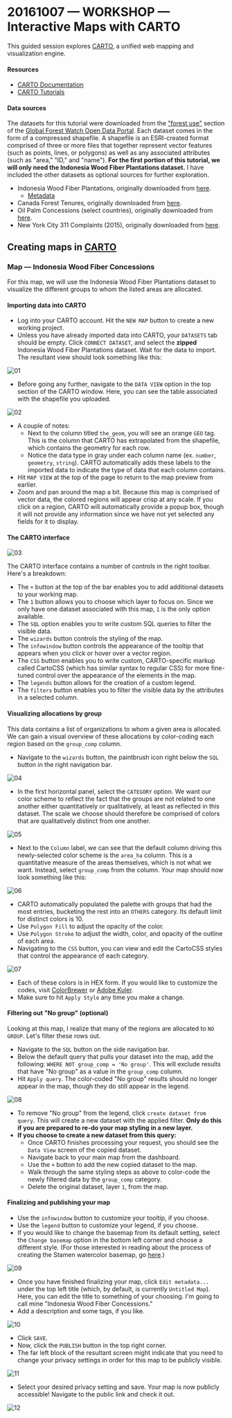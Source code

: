 # 20161007 &mdash; WORKSHOP &mdash; Interactive Maps with CARTO

This guided session explores [CARTO](https://carto.com/), a unified web mapping and visualization engine.

#### Resources

* [CARTO Documentation](https://carto.com/docs/)
* [CARTO Tutorials](https://carto.com/docs/tutorials/)

#### Data sources

The datasets for this tutorial were downloaded from the ["forest use"](http://data.globalforestwatch.org/datasets?keyword=forest%20use) section of the [Global Forest Watch Open Data Portal](http://data.globalforestwatch.org/). Each dataset comes in the form of a compressed shapefile. A shapefile is an ESRI-created format comprised of three or more files that together represent vector features (such as points, lines, or polygons) as well as any associated attributes (such as "area," "ID," and "name"). **For the first portion of this tutorial, we will only need the Indonesia Wood Fiber Plantations dataset.** I have included the other datasets as optional sources for further exploration.

* Indonesia Wood Fiber Plantations, originally downloaded from [here](http://data.globalforestwatch.org/datasets/05c3a7ee17df4f69bf3c4f974a8bece9_0).
	* [Metadata](http://data.globalforestwatch.org/datasets/05c3a7ee17df4f69bf3c4f974a8bece9_0?uiTab=metadata)
* Canada Forest Tenures, originally downloaded from [here](http://data.globalforestwatch.org/datasets/44bbf06379f545daa149ee7b237b9e18_1).
* Oil Palm Concessions (select countries), originally downloaded from [here](http://data.globalforestwatch.org/datasets/20398d4dc36e47bd92b559786670f270_1).
* New York City 311 Complaints (2015), originally downloaded from [here](https://data.cityofnewyork.us/Social-Services/311-Service-Requests-2015/hemm-82xw).

## Creating maps in [CARTO](https://carto.com/)

### Map &mdash; Indonesia Wood Fiber Concessions

For this map, we will use the Indonesia Wood Fiber Plantations dataset to visualize the different groups to whom the listed areas are allocated. 

#### Importing data into CARTO

* Log into your CARTO account. Hit the `NEW MAP` button to create a new working project.
* Unless you have already imported data into CARTO, your `DATASETS` tab should be empty. Click `CONNECT DATASET`, and select the **zipped** Indonesia Wood Fiber Plantations dataset. Wait for the data to import. The resultant view should look something like this:

![01](https://github.com/emilyfuhrman/map-club/blob/master/2016_Fall/Session_03/Images/01_Map_View.png)

* Before going any further, navigate to the `DATA VIEW` option in the top section of the CARTO window. Here, you can see the table associated with the shapefile you uploaded.

![02](https://github.com/emilyfuhrman/map-club/blob/master/2016_Fall/Session_03/Images/02_Data_View.png)

* A couple of notes:
	* Next to the column titled `the_geom`, you will see an orange `GEO` tag. This is the column that CARTO has extrapolated from the shapefile, which contains the geometry for each row. 
	* Notice the data type in gray under each column name (ex. `number`, `geometry`, `string`). CARTO automatically adds these labels to the imported data to indicate the type of data that each column contains. 
* Hit `MAP VIEW` at the top of the page to return to the map preview from earlier. 
* Zoom and pan around the map a bit. Because this map is comprised of vector data, the colored regions will appear crisp at any scale. If you click on a region, CARTO will automatically provide a popup box, though it will not provide any information since we have not yet selected any fields for it to display.

#### The CARTO interface

![03](https://github.com/emilyfuhrman/map-club/blob/master/2016_Fall/Session_03/Images/03_Interface.png)

The CARTO interface contains a number of controls in the right toolbar. Here's a breakdown:

* The `+` button at the top of the bar enables you to add additional datasets to your working map.
* The `1` button allows you to choose which layer to focus on. Since we only have one dataset associated with this map, `1` is the only option available.
* The `SQL` option enables you to write custom SQL queries to filter the visible data.
* The `wizards` button controls the styling of the map.
* The `infowindow` button controls the appearance of the tooltip that appears when you click or hover over a vector region.
* The `CSS` button enables you to write custom, CARTO-specific markup called CartoCSS (which has similar syntax to regular CSS) for more fine-tuned control over the appearance of the elements in the map.
* The `legends` button allows for the creation of a custom legend.
* The `filters` button enables you to filter the visible data by the attributes in a selected column. 

#### Visualizing allocations by group

This data contains a list of organizations to whom a given area is allocated. We can gain a visual overview of these allocations by color-coding each region based on the `group_comp` column.

* Navigate to the `wizards` button, the paintbrush icon right below the `SQL` button in the right navigation bar.

![04](https://github.com/emilyfuhrman/map-club/blob/master/2016_Fall/Session_03/Images/04_Wizards.png)

* In the first horizontal panel, select the `CATEGORY` option. We want our color scheme to reflect the fact that the groups are not related to one another either quantitatively or qualitatively, at least as reflected in this dataset. The scale we choose should therefore be comprised of colors that are qualitatively distinct from one another.

![05](https://github.com/emilyfuhrman/map-club/blob/master/2016_Fall/Session_03/Images/05_Wizards_Category.png)

* Next to the `Column` label, we can see that the default column driving this newly-selected color scheme is the `area_ha` column. This is a quantitative measure of the areas themselves, which is not what we want. Instead, select `group_comp` from the column. Your map should now look something like this:

![06](https://github.com/emilyfuhrman/map-club/blob/master/2016_Fall/Session_03/Images/06_Colorized.png)

* CARTO automatically populated the palette with groups that had the most entries, bucketing the rest into an `OTHERS` category. Its default limit for distinct colors is 10. 
* Use `Polygon Fill` to adjust the opacity of the color.
* Use `Polygon Stroke` to adjust the width, color, and opacity of the outline of each area. 
* Navigating to the `CSS` button, you can view and edit the CartoCSS styles that control the appearance of each category.

![07](https://github.com/emilyfuhrman/map-club/blob/master/2016_Fall/Session_03/Images/07_CartoCSS.png)

* Each of these colors is in HEX form. If you would like to customize the codes, visit [ColorBrewer](http://colorbrewer2.org/) or [Adobe Kuler](https://color.adobe.com/). 
* Make sure to hit `Apply Style` any time you make a change. 

#### Filtering out "No group" (optional)

Looking at this map, I realize that many of the regions are allocated to `NO GROUP`. Let's filter these rows out.

* Navigate to the `SQL` button on the side navigation bar.
* Below the default query that pulls your dataset into the map, add the following: `WHERE NOT group_comp = 'No group'`. This will exclude results that have "No group" as a value in the `group_comp` column.
* Hit `Apply query`. The color-coded "No group" results should no longer appear in the map, though they do still appear in the legend.

![08](https://github.com/emilyfuhrman/map-club/blob/master/2016_Fall/Session_03/Images/08_SQL.png)

* To remove "No group" from the legend, click `create dataset from query`. This will create a new dataset with the applied filter. **Only do this if you are prepared to re-do your map styling in a new layer.** 
* **If you choose to create a new dataset from this query:**
	* Once CARTO finishes processing your request, you should see the `Data View` screen of the copied dataset.
	* Navigate back to your main map from the dashboard.
	* Use the `+` button to add the new copied dataset to the map.
	* Walk through the same styling steps as above to color-code the newly filtered data by the `group_comp` category.
	* Delete the original dataset, layer `1`, from the map.

#### Finalizing and publishing your map

* Use the `infowindow` button to customize your tooltip, if you choose.
* Use the `legend` button to customize your legend, if you choose.
* If you would like to change the basemap from its default setting, select the `Change basemap` option in the bottom left corner and choose a different style. (For those interested in reading about the process of creating the Stamen watercolor basemap, go [here](http://content.stamen.com/watercolor_process).)

![09](https://github.com/emilyfuhrman/map-club/blob/master/2016_Fall/Session_03/Images/09_Basemap_Untitled.png)

* Once you have finished finalizing your map, click `Edit metadata...` under the top left title (which, by default, is currently `Untitled Map`). Here, you can edit the title to something of your choosing. I'm going to call mine "Indonesia Wood Fiber Concessions."
* Add a description and some tags, if you like. 

![10](https://github.com/emilyfuhrman/map-club/blob/master/2016_Fall/Session_03/Images/10_Metadata.png)

* Click `SAVE`.
* Now, click the `PUBLISH` button in the top right corner. 
* The far left block of the resultant screen might indicate that you need to change your privacy settings in order for this map to be publicly visible. 

![11](https://github.com/emilyfuhrman/map-club/blob/master/2016_Fall/Session_03/Images/11_Publish_Map_Window.png)

* Select your desired privacy setting and save. Your map is now publicly accessible! Navigate to the public link and check it out. 

![12](https://github.com/emilyfuhrman/map-club/blob/master/2016_Fall/Session_03/Images/12_Final.png)

